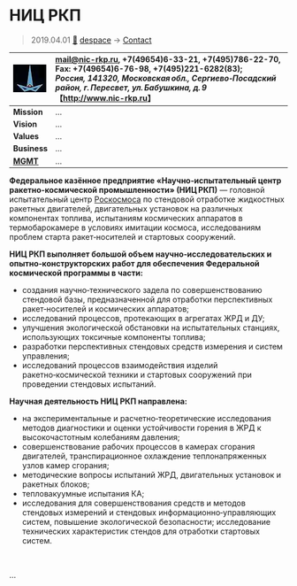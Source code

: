 # НИЦ РКП
> 2019.04.01 [🚀](../../index/index.md) [despace](../index.md) → [Contact](../contact.md)

|[![](../f/contact/n/nic_rkp_logo1_thumb.webp)](../f/contact/n/nic_rkp_logo1.webp)|<mail@nic-rkp.ru>, +7(49654)6-33-21, +7(495)786-22-70, Fax: +7(49654)6-76-98, +7(495)221-6282(83);<br> *Россия, 141320, Московская обл., Сергиево‑Посадский район, г. Пересвет, ул. Бабушкина, д. 9*<br> 【<http://www.nic-rkp.ru>】|
|:--|:--|
|**Mission**|…|
|**Vision**|…|
|**Values**|…|
|**Business**|…|
|**[MGMT](../mgmt.md)**|…|

**Федеральное казённое предприятие «Научно‑испытательный центр ракетно‑космической промышленности» (НИЦ РКП)** — головной испытательный центр [Роскосмоса](roskosmos.md) по стендовой отработке жидкостных ракетных двигателей, двигательных установок на различных компонентах топлива, испытаниям космических аппаратов в термобарокамере в условиях имитации космоса, исследованиям проблем старта ракет‑носителей и стартовых сооружений.

**НИЦ РКП выполняет большой объем научно‑исследовательских и опытно‑конструкторских работ для обеспечения Федеральной космической программы в части:**

   - создания научно‑технического задела по совершенствованию стендовой базы, предназначенной для отработки перспективных ракет‑носителей и космических аппаратов;
   - исследований процессов, протекающих в агрегатах ЖРД и ДУ;
   - улучшения экологической обстановки на испытательных станциях, использующих токсичные компоненты топлива;
   - разработки перспективных стендовых средств измерения и систем управления;
   - исследований процессов взаимодействия изделий ракетно‑космической техники и стартовых сооружений при проведении стендовых испытаний.

**Научная деятельность НИЦ РКП направлена:**

   - на экспериментальные и расчетно‑теоретические исследования методов диагностики и оценки устойчивости горения в ЖРД к высокочастотным колебаниям давления;
   - совершенствование рабочих процессов в камерах сгорания двигателей, транспирационное охлаждение теплонапряженных узлов камер сгорания;
   - методические вопросы испытаний ЖРД, двигательных установок и ракетных блоков;
   - тепловакуумные испытания КА;
   - исследования для совершенствования средств и методов стендовых измерений и стендовых информационно‑управляющих систем, повышение экологической безопасности; исследование технических характеристик стендов для отработки стартовых систем.


<p style="page-break-after:always"> </p>

…
